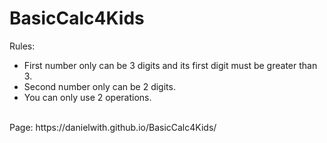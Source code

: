 # BasicCalc4Kids
Rules:
- First number only can be 3 digits and its first digit must be greater than 3.
- Second number only can be 2 digits.
- You can only use 2 operations.
<br/>
Page:
https://danielwith.github.io/BasicCalc4Kids/
